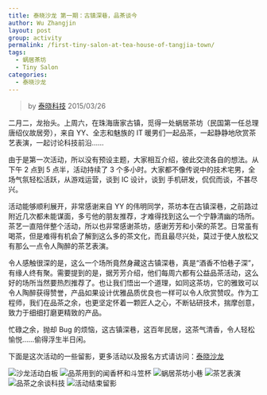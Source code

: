 ```yaml
---
title: 泰晓沙龙 第一期：古镇深巷，品茶谈今
author: Wu Zhangjin
layout: post
group: activity
permalink: /first-tiny-salon-at-tea-house-of-tangjia-town/
tags:
  - 蜗居茶坊
  - Tiny Salon
categories:
  - 泰晓沙龙
---
```


> by [泰晓科技][1]
> 2015/03/26

二月二，龙抬头。上周六，在珠海唐家古镇，觅得一处蜗居茶坊（民国第一任总理唐绍仪故居旁），来自 YY、全志和魅族的 IT 暖男们一起品茶，一起静静地欣赏茶艺表演，一起讨论科技前沿……

由于是第一次活动，所以没有预设主题，大家相互介绍，彼此交流各自的想法。从下午 2 点到 5 点半，活动持续了 3 个多小时。大家都不像传说中的技术宅男，全场气氛轻松活跃，从游戏运营，谈到 IC 设计，谈到 手机研发，侃侃而谈，不甚尽兴。

活动能够顺利展开，非常感谢来自 YY 的伟明同学，茶坊本在古镇深巷，之前路过附近几次都未能谋面，多亏他的朋友推荐，才难得找到这么一个宁静清幽的场所。茶艺一直陪伴整个活动，所以也非常感谢茶坊，感谢芳芳和小荣的茶艺。日常虽有喝茶，但是难得有机会了解到这么多的茶文化，而且最尽兴处，莫过于使人放松又有那么一点令人陶醉的茶艺表演。

令人感触很深的是，这么一个场所竟然身藏这古镇深巷，真是“酒香不怕巷子深”，有缘人终有聚。需要提到的是，据芳芳介绍，他们每周六都有公益品茶活动，这么好的场所当然要热烈推荐了。也让我们悟出一个道理，如同这茶坊，它的雅致可以令人陶醉获得赞誉，产品如果设计优雅品质优良也一样可以令人欣赏赞叹。作为工程师，我们在品茶之余，也更坚定怀着一颗匠人之心，不断钻研技术，揣摩创意，致力于细细打磨更精致的产品。

忙碌之余，抛却 Bug 的烦恼，这古镇深巷，这百年民居，这茶气清香，令人轻松愉悦……偷得浮生半日闲。

下面是这次活动的一些留影，更多活动以及报名方式请访问：[泰晓沙龙][2]

![沙龙活动白板][3] ![品茶用到的闻香杯和斗笠杯][4] ![蜗居茶坊小巷][5] ![茶艺表演][6] ![品茶之余谈科技][7] ![活动结束留影][8]





 [1]: http://tinylab.org
 [2]: /tinysalon/
 [3]: http://ww2.sinaimg.cn/bmiddle/005wLCQdjw1eqdlacahmej30ww18g12q.jpg
 [4]: http://ww4.sinaimg.cn/bmiddle/005wLCQdjw1eqdlahwg24j30ww18gdsz.jpg
 [5]: http://ww3.sinaimg.cn/bmiddle/005wLCQdjw1eqdla1sp5ij30nv0hsgoh.jpg
 [6]: http://ww2.sinaimg.cn/bmiddle/005wLCQdjw1eqdl9x46bwj30qo0zk78c.jpg
 [7]: http://ww3.sinaimg.cn/bmiddle/005wLCQdjw1eqdla02re0j30zk0qon2x.jpg
 [8]: http://ww2.sinaimg.cn/bmiddle/005wLCQdjw1eqdla7xy3mj30ww18gncr.jpg
